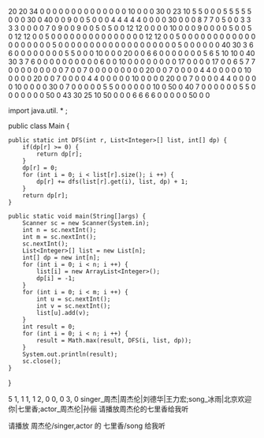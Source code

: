 20
20
34  0   0   0   0   0   0   0   0   0   0   0   0   0   0   10  0   0   0   30
0   23  10  5   5   0   0   0   5   5   5   5   5   0   0   0   30  0   40  0
0   9   0   0   5   0   0   0   4   4   4   4   4   0   0   0   0   30  0   0
0   8   7   7   0   5   0   0   3   3   3   3   0   0   0   0   7   0   9   0
0   9   0   0   5   0   5   0   0   12  12  0   0   0   0   10  0   0   0   9
0   0   0   0   5   0   0   5   0   12  12  0   0   5   0   0   0   0   0   0
0   0   0   0   0   0   0   0   0   12  12  0   0   5   0   0   0   0   0   0
0   0   0   0   0   0   0   0   0   0   0   0   0   5   0   0   0   0   0   0
0   0   0   0   0   0   0   0   0   0   0   0   0   5   0   0   0   0   0   0
40  30  3   6   6   0   0   0   0   0   0   0   0   5   5   0   0   0   10  0
0   0   20  0   0   6   6   0   0   0   0   0   0   0   5   6   5   10  10  0
40  30  3   7   6   0   0   0   0   0   0   0   0   0   0   6   0   0   10  0
0   0   0   0   0   0   0   17  0   0   0   0   17  0   0   6   5   7   7   0
0   0   0   0   0   0   0   0   7   0   0   7   0   0   0   0   0   0   0   0
0   20  0   0   7   0   0   0   0   4   4   0   0   0   0   0   10  0   0   0
0   20  0   0   7   0   0   0   0   4   4   0   0   0   0   0   10  0   0   0
0   20  0   0   7   0   0   0   0   4   4   0   0   0   0   0   10  0   0   0
0   30  0   7   0   0   0   0   0   5   5   0   0   0   0   0   0   10  0   50
0   40  7   0   0   0   0   0   0   5   5   0   0   0   0   0   0   0   50  0
43  30  25  10  50  0   0   0   6   6   6   6   0   0   0   0   0   50  0   0



import java.util. * ;

public class Main {
	
	public static int DFS(int r, List<Integer>[] list, int[] dp) {
		if(dp[r] >= 0) {
			return dp[r];
		}
		dp[r] = 0;
		for (int i = 0; i < list[r].size(); i ++) {
			dp[r] += dfs(list[r].get(i), list, dp) + 1;
		}
		return dp[r];
	}

	public static void main(String[]args) {
		Scanner sc = new Scanner(System.in);
		int n = sc.nextInt();
		int m = sc.nextInt();
		sc.nextInt();
		List<Integer>[] list = new List[n];
		int[] dp = new int[n]; 
		for (int i = 0; i < n; i ++) {
			list[i] = new ArrayList<Integer>();
			dp[i] = -1;
		}
		for (int i = 0; i < m; i ++) {
			int u = sc.nextInt();
			int v = sc.nextInt();
			list[u].add(v);
		}
		int result = 0;
		for (int i = 0; i < n; i ++) {
			result = Math.max(result, DFS(i, list, dp));
		}
		System.out.println(result);
		sc.close();
	}
}

5
1, 1
1, 1
2, 0
0, 0
3, 0
singer_周杰|周杰伦|刘德华|王力宏;song_冰雨|北京欢迎你|七里香;actor_周杰伦|孙俪
请播放周杰伦的七里香给我听

请播放 周杰伦/singer,actor 的 七里香/song 给我听